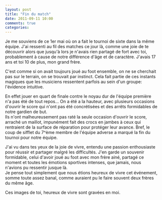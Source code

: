 ```yaml
---
layout: post
title: "Fin du match"
date: 2011-09-11 10:00
comments: true
categories: 
---
```

Je me souviens de ce 1er mai où on a fait le tournoi de sixte
dans la même équipe.
J'ai ressenti au fil des matches ce jour là, comme une joie de te découvrir
alors que jusqu'à lors je n'avais rien partagé de fort avec toi,
probablement à cause de notre différence d'âge et de caractère.
J'avais 17 ans et toi 10 de plus, mon grand frère.

C'est comme si on avait toujours joué au foot ensemble,
on ne se cherchait pas sur le terrain, on se trouvait par instinct.
Cela fait partie de ces instants magiques que les musiciens ressentent
parfois au sein d'un groupe: l'évidence intuitive.

En effet jouer en quart de finale contre le noyau dur de l'équipe première 
n'a pas été de tout repos...
On a été a la hauteur, avec plusieurs occasions d'ouvrir le score 
qui n'ont pas été concrétisées et des arrêts formidables 
de notre gardien de but.     
Ils n'ont malheureusement pas raté la seule occasion d'ouvrir le score,
 arraché un maillot, impunément fait des crocs en jambes à ceux 
qui rentraient de la surface de réparation pour protéger leur avance. 
Bref,  le coup de sifflet du 7^ème membre de l'équipe adverse a marqué 
la fin du tournoi pour notre équipe.

J'ai vu dans tes yeux de la joie de vivre, entendu une  passion enthousiaste
pour réussir et partager malgré les difficultés.
J'en garde un souvenir formidable, celui d'avoir joué au foot 
avec mon frère ainé, partagé ce moment et toutes les émotions sportives 
intenses, que jamais, nous n'avions pu ressentir jusque là.   
Je pense tout simplement que nous étions heureux de vivre
cet événement, somme toute assez banal, comme auraient pu le faire
souvent deux frères du même âge.

Ces images de toi, heureux de vivre sont gravées en moi.


